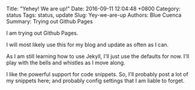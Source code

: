 Title: "Yehey! We are up!"
Date: 2016-09-11 12:04:48 +0800
Category: status
Tags: status, update
Slug: Yey-we-are-up
Authors: Blue Cuenca
Summary: Trying out Github Pages 


I am trying out Github Pages.  

I will most likely use this for my blog and update as often as I can.

As I am still learning how to use Jekyll, I'll just use the defaults for now.  I'll play with the bells and whistles as I move along.

I like the powerful support for code snippets.  So, I'll probably post a lot of my snippets here; and probably config settings that I am liable to forget.

